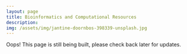 ```yaml
---
layout: page
title: Bioinformatics and Computational Resources
description: 
img: /assets/img/jantine-doornbos-398339-unsplash.jpg
---
```



<div class="img_row">
    <img class="col three left" src="{{ site.baseurl }}/assets/img/under_construction.jpg" alt="" title=""/>
</div>
<div class="col three caption">
   Oops! This page is still being built, please check back later for updates.
</div>
